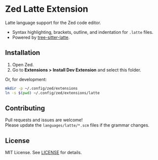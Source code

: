 # Zed Latte Extension

Latte language support for the Zed code editor.

- Syntax highlighting, brackets, outline, and indentation for `.latte` files.
- Powered by [tree-sitter-latte](https://github.com/josbeir/tree-sitter-latte).

## Installation

1. Open Zed.
2. Go to **Extensions > Install Dev Extension** and select this folder.

Or, for development:

```bash
mkdir -p ~/.config/zed/extensions
ln -s $(pwd) ~/.config/zed/extensions/latte
```

## Contributing

Pull requests and issues are welcome!  
Please update the `languages/latte/*.scm` files if the grammar changes.

## License

MIT License. See [LICENSE](LICENSE) for details.
